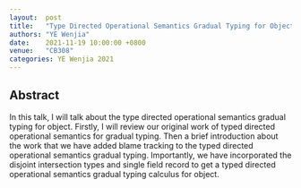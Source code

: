 ```yaml
--- 
layout:  post 
title:   "Type Directed Operational Semantics Gradual Typing for Object"
authors: "YE Wenjia"
date:    2021-11-19 10:00:00 +0800
venue:   "CB308"
categories: YE Wenjia 2021
--- 
```


## Abstract

In this talk, I will talk about the type directed operational semantics gradual typing for 
object. Firstly, I will review our original work of typed directed operational semantics 
for gradual typing. Then a brief introduction about the work that we have added blame tracking 
to the typed directed operational semantics gradual typing. Importantly, we have incorporated 
the disjoint intersection types and single field record to get a typed directed operational 
semantics gradual typing calculus for object.




